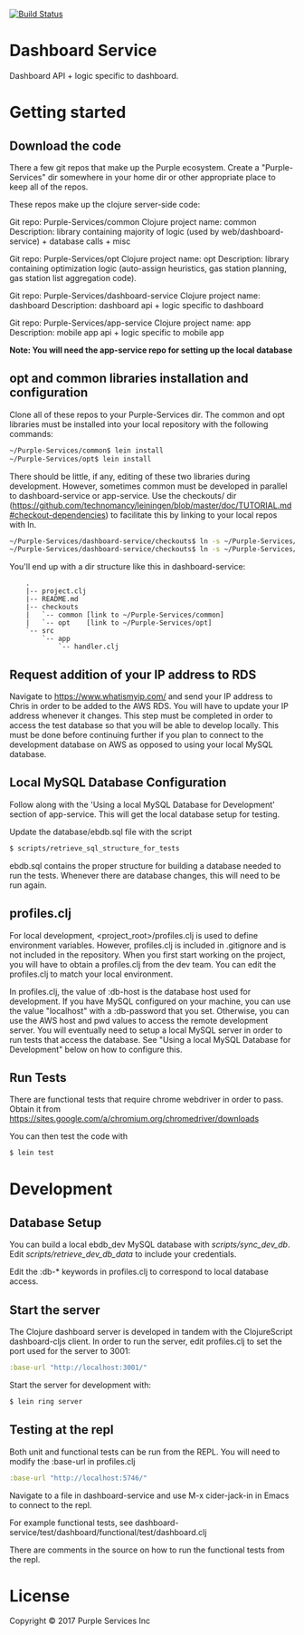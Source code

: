 [![Build Status](https://travis-ci.com/Purple-Services/dashboard-service.svg?token=qtYcDv5JYzqmyunRnB93&branch=dev)](https://travis-ci.com/Purple-Services/dashboard-service)

# Dashboard Service
Dashboard API + logic specific to dashboard.

# Getting started

## Download the code

There a few git repos that make up the Purple ecosystem. Create a "Purple-Services"
dir somewhere in your home dir or other appropriate place to keep all of the repos.

These repos make up the clojure server-side code:

Git repo: Purple-Services/common
Clojure project name: common
Description: library containing majority of logic (used by web/dashboard-service) + database calls + misc

Git repo: Purple-Services/opt
Clojure project name: opt
Description: library containing optimization logic (auto-assign heuristics, gas station planning, gas station list aggregation code).

Git repo: Purple-Services/dashboard-service
Clojure project name: dashboard
Description: dashboard api + logic specific to dashboard

Git repo: Purple-Services/app-service
Clojure project name: app
Description: mobile app api + logic specific to mobile app

**Note: You will need the app-service repo for setting up the local database**

## opt and common libraries installation and configuration

Clone all of these repos to your Purple-Services dir. The common and opt libraries must be installed into your local repository with the following commands:

```bash
~/Purple-Services/common$ lein install
~/Purple-Services/opt$ lein install
```

There should be little, if any, editing of these two libraries during development. However, sometimes common
must be developed in parallel to dashboard-service or app-service. Use the checkouts/ dir (https://github.com/technomancy/leiningen/blob/master/doc/TUTORIAL.md#checkout-dependencies) to facilitate this by linking to your local repos with ln.

```bash
~/Purple-Services/dashboard-service/checkouts$ ln -s ~/Purple-Services/common common
~/Purple-Services/dashboard-service/checkouts$ ln -s ~/Purple-Services/opt opt
```

You'll end up with a dir structure like this in dashboard-service:
```
    .
    |-- project.clj
    |-- README.md
    |-- checkouts
    |   `-- common [link to ~/Purple-Services/common]
    |   `-- opt    [link to ~/Purple-Services/opt]
    `-- src
        `-- app
            `-- handler.clj
```

## Request addition of your IP address to RDS

Navigate to https://www.whatismyip.com/ and send your IP address to Chris in order to be added to the AWS RDS. You will have to update your IP address whenever it changes. This step must be completed in order to access the test database so that you will be able to develop locally. This must be done before continuing further if you plan to connect to the development database on AWS as opposed to using your local MySQL database.

## Local MySQL Database Configuration

Follow along with the 'Using a local MySQL Database for Development' section of app-service. This will get the local database setup for testing.

Update the database/ebdb.sql file with the script
```bash
$ scripts/retrieve_sql_structure_for_tests
```
ebdb.sql contains the proper structure for building a database needed to run the tests. Whenever there are database changes, this will need to be run again.


## profiles.clj

For local development, <project_root>/profiles.clj is used to define environment variables. However, profiles.clj is included in .gitignore and is not included in the repository. When you first start working on the project, you will have to obtain a profiles.clj from the dev team. You can edit the profiles.clj to match your local environment.

In profiles.clj, the value of :db-host is the database host used for development. If you have MySQL configured on your machine, you can use the value "localhost" with a :db-password that you set. Otherwise, you can use the AWS host and pwd values to access the remote development server. You will eventually need to setup a local MySQL server in order to run tests that access the database. See "Using a local MySQL Database for Development" below on how to configure this.

## Run Tests

There are functional tests that require chrome webdriver in order to pass. Obtain it from 
https://sites.google.com/a/chromium.org/chromedriver/downloads

You can then test the code with

```bash
$ lein test
```

# Development

## Database Setup

You can build a local ebdb_dev MySQL database with *scripts/sync_dev_db*. Edit *scripts/retrieve_dev_db_data* to include your credentials.

Edit the :db-* keywords in profiles.clj to correspond to local database access.

## Start the server

The Clojure dashboard server is developed in tandem with the ClojureScript dashboard-cljs client. In order to run the server, edit profiles.clj to set the port used for the server to 3001:

```clojure
:base-url "http://localhost:3001/"
```

Start the server for development with:

```bash
$ lein ring server
```

## Testing at the repl

Both unit and functional tests can be run from the REPL. You will need to modify the :base-url in profiles.clj

```clojure
:base-url "http://localhost:5746/"
```

Navigate to a file in dashboard-service and use M-x cider-jack-in in Emacs to connect to the repl.

For example functional tests, see dashboard-service/test/dashboard/functional/test/dashboard.clj

There are comments in the source on how to run the functional tests from the repl.


# License

Copyright © 2017 Purple Services Inc

